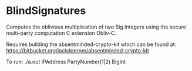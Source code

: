 # BlindSignatures

Computes the oblivious multiplication of two Big Integers using the secure multi-party computation C extension Obliv-C. 

Requires building the absentminded-crypto-kit which can be found at:
https://bitbucket.org/jackdoerner/absentminded-crypto-kit

To run:
./a.out IPAddress PartyNumber(1|2) BigInt
